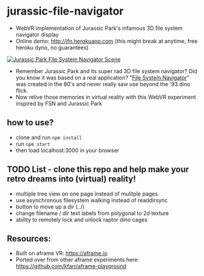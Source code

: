 # jurassic-file-navigator
* WebVR implementation of Jurassic Park's infamous 3D file system navigator display
* Online demo: http://jfn.herokuapp.com (this might break at anytime, free heroku dyno, no guarantees)

<a href = "https://www.youtube.com/watch?v=dxIPcbmo1_U">![Jurassic Park File System Navigator Scene](/public/images/jurassic-file-navigator.gif?raw=true "Jurassic Park File System Navigator Scene")</a>

* Remember Jurassic Park and its super rad 3D file system navigator? Did you know it was based on a real application? "<a href="https://en.wikipedia.org/wiki/Fsn">File System Navigator</a>" was created in the 80's and never really saw use beyond the '93 dino flick. 
* Now relive those memories in virtual reality with this WebVR experiment inspired by FSN and Jurassic Park

## how to use?
* clone and run `npm install`
* run `npm start`
* then load localhost:3000 in your browser

## TODO List - clone this repo and help make your retro dreams into (virtual) reality!
* multiple tree view on one page instead of mulitple pages
* use asynchronous filesystem walking instead of readdirsync
* button to move up a dir (../)
* change filename / dir text labels from polygonal to 2d texture
* ability to remotely lock and unlock raptor dino cages

## Resources:
* Built on aframe VR: https://aframe.io
* Ported over from other aframe experiments here: https://github.com/kfarr/aframe-playground
